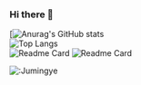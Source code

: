 ### Hi there 👋

<!--
**Jumingye/Jumingye** is a ✨ _special_ ✨ repository because its `README.md` (this file) appears on your GitHub profile.

Here are some ideas to get you started:

- 🔭 I’m currently working on ...
- 🌱 I’m currently learning ...
- 👯 I’m looking to collaborate on ...
- 🤔 I’m looking for help with ...
- 💬 Ask me about ...
- 📫 How to reach me: ...
- 😄 Pronouns: ...
- ⚡ Fun fact: ...
-->

[![Anurag's GitHub stats](https://github-readme-stats.vercel.app/api?username=Jumingye&show_icons=true&theme=radical)
<br/>
![Top Langs](https://github-readme-stats.vercel.app/api/top-langs/?username=Jumingye&show_icons=true&theme=radical)
<br/>
![Readme Card](https://github-readme-stats.vercel.app/api/pin/?username=Jumingye&repo=IDE&show_icons=true&theme=radical)
![Readme Card](https://github-readme-stats.vercel.app/api/pin/?username=Jumingye&repo=IDRLP&show_icons=true&theme=radical)

![:Jumingye](https://count.getloli.com/get/@:Jumingye)

